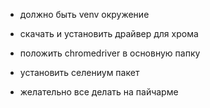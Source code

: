 + должно быть venv окружение
+ скачать и установить драйвер для хрома
+ положить chromedriver в основную папку
+ установить селениум пакет

+ желательно все делать на пайчарме
